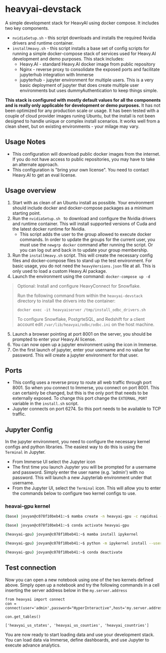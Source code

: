# heavyai-devstack
A simple development stack for HeavyAI using docker compose.  It includes two key components.
- ```nvidiaSetup.sh``` - this script downloads and installs the required Nvidia drivers and runtime container.
- ```installHeavy.sh``` - this script installs a base set of config scripts for running a simple docker-compose stack of services used for Heavy.AI development and demo purposes.  This stack includes:
    - Heavy.AI - standard Heavy.AI docker image from public repository
    - Nginx - reverse proxy to consolidate the exposed ports and facilitate jupyterhub integration with Immerse
    - jupyterhub - jupyter environment for multiple users.  This is a very basic deployment of jupyter that does create multiple user environments but uses dummyAuthentication to keep things simple.

**This stack is configured with mostly default values for all the components and is really only applicable for development or demo purposes.**  It has not been optimized for any production scale or usage.  It has been tested with a couple of cloud provider images runing Ubuntu, but the install is not been designed to handle unique or complex install scenarios.  It works well from a clean sheet, but on existing environments - your milage may vary.

## Usage Notes
- This configuration will download public docker images from the internet.  If you do not have access to public repositories, you may have to take an alternate approach.
- This configuration is "bring your own license".  You need to contact Heavy.AI to get an eval license.

## Usage overview
1. Start with as clean of an Ubuntu install as possible.  Your environment should include docker and docker-compose packages as a minimum starting point.
2. Run the ```nvidiaSetup.sh ``` to download and configure the Nvidia drivers and runtime container.  This will install supported versions of Cuda and the latest docker runtime for Nvidia.
    - This script adds the user to the group allowed to execute docker commands.  In order to update the groups for the current user, you must use the ```newgrp docker``` command after running the script.  Or you can log out and back in to update your group membership.
3. Run the ```installHeavy.sh``` script.  This will create the necessary config files and docker-compose files to stand up the test environment.  For basic usage, you do not need the ```heavyVersions.json``` file at all.  This is only used to load a custom Heavy.AI package.
4. Launch the environment using the command:
`docker-compose up -d`
>Optional: Install and configure HeavyConnect for Snowflake.
> 
> Run the following command from within the `heavyai-devstack` directory to install the drivers into the container:
> ```
> docker exec -it heavyaiserver /tmp/install_odbc_drivers.sh
> ``` 
> To configure Snowflake, PostgrteSQL, and Redshift for a client account edit `/var/lib/heavyai/odbc/odbc.ini` on the host machine. 
5. Launch a browser pointing at port 8001 on the server, you should be prompted to enter your Heavy.AI license.
6. You can now open up a jupyter environment using the icon in Immerse.
7. On the first launch of jupyter, enter your username and no value for password.  This will create a jupyter environment for that user.

## Ports
- This config uses a reverse proxy to route all web traffic through port 8001.  So when you connect to Immerse, you connect on port 8001.  This can certainly be changed, but this is the only port that needs to be externally exposed.  To change this port change the `EXTERNAL_PORT` variable in the `install.sh` script.
- Jupyter connects on port 6274.  So this port needs to be available to TCP traffic.

## Jupyter Config
In the jupyter environment, you need to configure the necessary kernel configs and python libraries.  The easiest way to do this is using the `Terminal` in Jupyter.  
- From Immerse UI select the Jupyter icon
- The first time you launch Jupyter you will be prompted for a username and password.  Simply enter the user name (e.g. 'admin') with no password.  This will launch a new Jupyterlab environment under that username. 
- From the Jupyter UI, select the `Terminal` icon.  This will allow you to enter the commands below to configure two kernel configs to use.
<!---
### heavyai-cpu kernel
```bash   
(base) jovyan@c078f10beb41:~$ mamba create -n heavyai-cpu -c conda-forge -c defaults   --no-channel-priority heavyai pyheavydb pytest shapely geopandas ibis-framework rbc ibis-heavyai

(base) jovyan@c078f10beb41:~$ conda activate heavyai-cpu

(heavyai-cpu) jovyan@c078f10beb41:~$ mamba install ipykernel

(heavyai-cpu) jovyan@c078f10beb41:~$ python -m ipykernel install --user --name=heavyai-cpu

(heavyai-cpu) jovyan@c078f10beb41:~$ conda deactivate
```
--->

### heavai-gpu kernel
```bash
(base) jovyan@c078f10beb41:~$ mamba create -n heavyai-gpu -c rapidsai -c nvidia -c conda-forge -c defaults --no-channel-priority cudf heavyai pyheavydb pytest shapely geopandas pyarrow=*=*cuda ibis-framework rbc ibis-heavyai

(base) jovyan@c078f10beb41:~$ conda activate heavyai-gpu

(heavyai-gpu) jovyan@c078f10beb41:~$ mamba install ipykernel

(heavyai-gpu) jovyan@c078f10beb41:~$ python -m ipykernel install --user --name=heavyai-gpu

(heavyai-gpu) jovyan@c078f10beb41:~$ conda deactivate
```
    
## Test connection
Now you can open a new notebook using one of the two kernels defined above.  Simply open up a notebook and try the following commands in a cell inserting the server address below in the `my.server.address`
```
from heavyai import connect
con = connect(user='admin',password="HyperInteractive",host='my.server.address',dbname='heavyai',port='6274',protocol='binary')

con.get_tables()

['heavyai_us_states', 'heavyai_us_counties', 'heavyai_countries']
```



You are now ready to start loading data and use your development stack.  You can load data via Immerse, define dashboards, and use Jupyter to execute advance analytics.